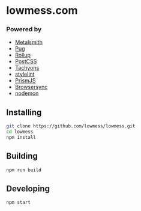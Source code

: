 # lowmess.com

### Powered by

* [Metalsmith](https://github.com/metalsmith)
* [Pug](https://github.com/pugjs)
* [Rollup](https://github.com/rollup)
* [PostCSS](https://github.com/postcss)
* [Tachyons](https://github.com/tachyons-css)
* [stylelint](https://github.com/stylelint)
* [PrismJS](https://github.com/prismjs)
* [Browsersync](https://github.com/browsersync)
* [nodemon](https://github.com/remy/nodemon)

## Installing

```bash
git clone https://github.com/lowmess/lowmess.git
cd lowmess
npm install
```

## Building

```bash
npm run build
```

## Developing

```bash
npm start
```
